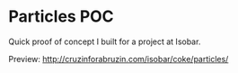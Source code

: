 # Particles POC

Quick proof of concept I built for a project at Isobar. 

Preview: http://cruzinforabruzin.com/isobar/coke/particles/
